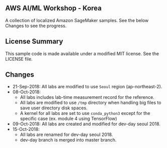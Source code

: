 ## AWS AI/ML Workshop - Korea

A collection of localized Amazon SageMaker samples. See the below Changes to see the progress.

## License Summary

This sample code is made available under a modified MIT license. See the LICENSE file.

## Changes
* 21-Sep-2018: All labs are modified to use `Seoul` region (ap-northeast-2).
* 08-Oct-2018:
    * All labs includes lab-time measurement record for the reference.
    * All labs are modified to use `/tmp` directory when handling big files to save user directory disk spaces.
    * A kernel for all labs are set to use `conda_python3` except for the specific case (ex. module 4 using TensorFlow)
* 09-Oct-2018: All labs are created and modified for dev-day seoul 2018.
* 15-Oct-2018: 
    * All labs are renamed for dev-day seoul 2018.
    * dev-day branch is merged into master branch.
